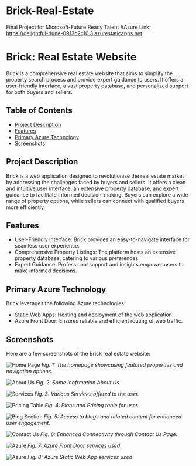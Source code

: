 # Brick-Real-Estate
Final Project for Microsoft-Future Ready Talent
#Azure Link: https://delightful-dune-0913c2c10.3.azurestaticapps.net
# Brick: Real Estate Website

Brick is a comprehensive real estate website that aims to simplify the property search process and provide expert guidance to users. It offers a user-friendly interface, a vast property database, and personalized support for both buyers and sellers.

## Table of Contents

- [Project Description](#project-description)
- [Features](#features)
- [Primary Azure Technology](#primary-azure-technology)
- [Screenshots](#screenshots)

## Project Description

Brick is a web application designed to revolutionize the real estate market by addressing the challenges faced by buyers and sellers. It offers a clean and intuitive user interface, an extensive property database, and expert guidance to facilitate informed decision-making. Buyers can explore a wide range of property options, while sellers can connect with qualified buyers more efficiently.

## Features

- User-Friendly Interface: Brick provides an easy-to-navigate interface for seamless user experience.
- Comprehensive Property Listings: The platform hosts an extensive property database, catering to various preferences.
- Expert Guidance: Professional support and insights empower users to make informed decisions.

## Primary Azure Technology

Brick leverages the following Azure technologies:

- Static Web Apps: Hosting and deployment of the web application.
- Azure Front Door: Ensures reliable and efficient routing of web traffic.

## Screenshots

Here are a few screenshots of the Brick real estate website:

![Home Page](https://github.com/Pratiks-Patil/Brick-Real-Estate/assets/80518259/c66f23fe-1c0e-42ee-a1b9-719e516483d2)
*Fig. 1: The homepage showcasing featured properties and navigation options.*

![About Us](https://github.com/Pratiks-Patil/Brick-Real-Estate/assets/80518259/877e947a-ff49-4233-96b3-62a525082064)
*Fig. 2: Some Inofrmation About Us.*

![Services](https://github.com/Pratiks-Patil/Brick-Real-Estate/assets/80518259/7f04c1f3-0ef2-4a2b-8b46-4d9b78f2d994)
*Fig. 3: Various Services offered to the user.*

![Pricing Table](https://github.com/Pratiks-Patil/Brick-Real-Estate/assets/80518259/3c9afe27-7e4f-4d08-8828-3c0bc6dcae5f)
*Fig. 4: Plans and Pricing table for user.*

![Blog Section](https://github.com/Pratiks-Patil/Brick-Real-Estate/assets/80518259/2a728b9a-8d8a-40cc-b98e-7fbbbcdc9865)
*Fig. 5: Access to blogs and related content for enhanced user engagement.*

![Contact Us](https://github.com/Pratiks-Patil/Brick-Real-Estate/assets/80518259/a6713e47-9730-4fc3-8bdd-0b8a07b3c00d)
*Fig. 6: Enhanced Connectivity through Contact Us Page.*

![Azure ](https://github.com/Pratiks-Patil/Brick-Real-Estate/assets/80518259/637e8adb-7a3f-46ac-a98d-20b18f6e30b7)
*Fig. 7: Azure Front Door services used*

![Azure ](https://github.com/Pratiks-Patil/Brick-Real-Estate/assets/80518259/72ea90dd-4b79-4243-ac37-076659400d33)
*Fig. 8: Azure Static Web App services used*
